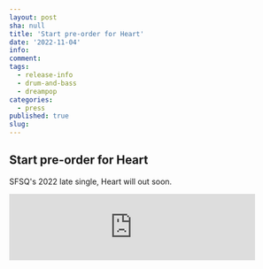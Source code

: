 ```yaml
---
layout: post
sha: null
title: 'Start pre-order for Heart'
date: '2022-11-04'
info: 
comment: 
tags:
  - release-info
  - drum-and-bass
  - dreampop
categories:
  - press
published: true
slug: 
---
```


## Start pre-order for Heart

SFSQ's 2022 late single, Heart will out soon.
 <iframe style="border: 0; width: 444px; height: 120px;" src="https://bandcamp.com/EmbeddedPlayer/album=3949055209/size=large/bgcol=ffffff/linkcol=0687f5/artwork=small/transparent=true/tracklist=false/tracks=1560151200/esig=a3e7e94bd3984620b1b88dec0b848aaa/" seamless><a href="https://sparkdnb.bandcamp.com/album/heart" style="text-decoration: none; color:#FFFF!important; opacity: 1;">Pre-order Heart by SFSQ</a></iframe>